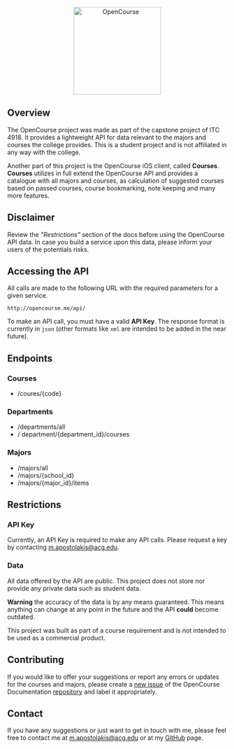 <p align="center">
  <img src="http://open.course.s3.amazonaws.com/web.png" alt="OpenCourse" width="200"/>
</p>

## Overview
The OpenCourse project was made as part of the capstone project of ITC 4918. It provides a lightweight API for data relevant to the majors and courses the college provides. This is a student project and is not affiliated in any way with the college.

Another part of this project is the OpenCourse iOS client, called **Courses**. **Courses** utilizes in full extend the OpenCourse API and provides a catalogue with all majors and courses, as calculation of suggested courses based on passed courses, course bookmarking, note keeping and many more features.

## Disclaimer

Review the _"Restrictions"_ section of the docs before using the OpenCourse API data. In case you build a service upon this data, please inform your users of the potentials risks.

## Accessing the API

All calls are made to the following URL with the required parameters for a given service.

`http://opencourse.me/api/`

To make an API call, you must have a valid **API Key**. The response format is currently in `json` (other formats like `xml` are intended to be added in the near future).

## Endpoints

### Courses

- /coures/{code}

### Departments

- /departments/all
- / department/{department_id}/courses

### Majors

- /majors/all
- /majors/{school_id}
- /majors/{major_id}/items

## Restrictions

### API Key
Currently, an API Key is required to make any API calls. Please request a key by contacting [m.apostolakis@acg.edu](mailto:m.apostolakis@acg.edu).

### Data

All data offered by the API are public. This project does not store nor provide any private data such as student data. 

**Warning** the accuracy of the data is by any means guaranteed.  This means anything can change at any point in the future and the API **could** become outdated.

This project was built as part of a course requirement and is not intended to be used as a commercial product.

## Contributing

If you would like to offer your suggestions or report any errors  or updates for the courses and majors, please create a [new issue](https://github.com/mapostolakis/OpenCourse-API-docs/issues/new) of the OpenCourse Documentation [repository](https://github.com/mapostolakis/OpenCourse-API-docs/) and label it appropriately.

## Contact

If you have any suggestions or just want to get in touch with me, please feel free to contact me at [m.apostolakis@acg.edu](mailto:m.apostolakis@acg.edu) or at my [GitHub](https://github.com/mapostolakis) page.
